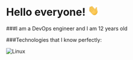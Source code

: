 <h1> Hello everyone! <img src="https://github.com/Bogdan-Torkhov/Bogdan-Torkhov/blob/main/assets/Hi.gif" width="30px"> </h1>
###I am a DevOps engineer and I am 12 years old

###Technologies that I know perfectly:

![Linux](https://img.shields.io/badge/-Linux-090909?style=for-the-badge&logo=linux)
